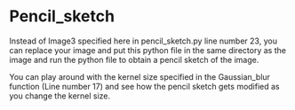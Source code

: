 # Pencil_sketch

Instead of Image3 specified here in pencil_sketch.py line number 23, you can replace your image and put this python file in the same directory as the image and run the python file to obtain a pencil sketch of the image.

You can play around with the kernel size specified in the Gaussian_blur function (Line number 17) and see how the pencil sketch gets modified as you change the kernel size.

